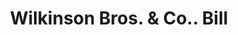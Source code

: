 ---
doi: 10.7916/D8HB0H8X
date_other: '1900'
date_other_textual: 1900-1909
form: printed ephemera
genre:
- Invoices
name:
- Wilkinson Bros. & Co.
object_in_context_url: https://biggert.cul.columbia.edu/items/view/ave_biggert_01149
subject_hierarchical_geographic:
- New York, New York, United States
subject_name:
- Wilkinson Bros. & Co.
title: Wilkinson Bros. & Co.. Bill
sort_title: Wilkinson Bros. & Co.. Bill
call_number: ave_biggert_01149
coordinates:
- 40.71277777777778,-74.00583333333333
pid: ave_biggert_01149
identifiers: ave_biggert_01149
thumbnail: false
permalink: /biggert/ave_biggert_01149/
layout: iiif-image-page
---